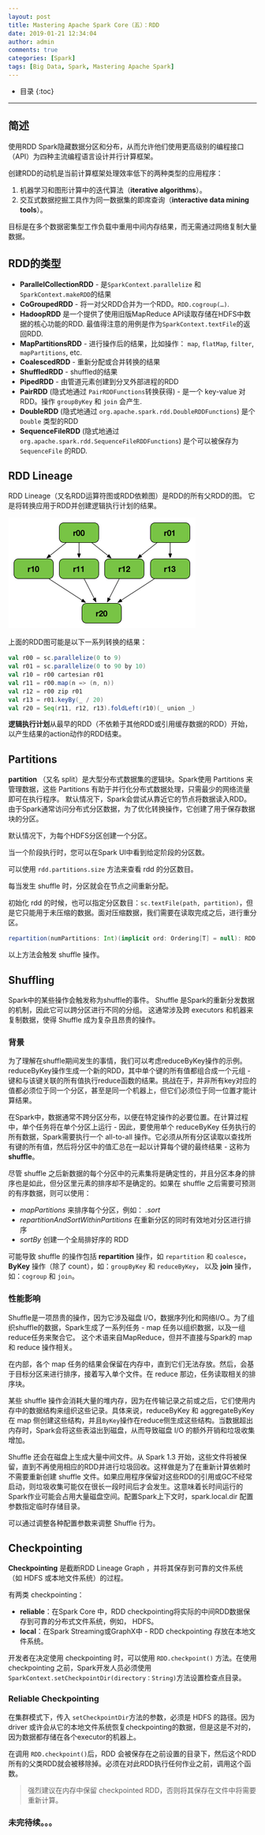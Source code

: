 ```yaml
---
layout: post
title: Mastering Apache Spark Core（五）：RDD
date: 2019-01-21 12:34:04
author: admin
comments: true
categories: [Spark]
tags: [Big Data, Spark, Mastering Apache Spark]
---
```




<!-- more -->

* 目录
{:toc}

------

## 简述

使用RDD Spark隐藏数据分区和分布，从而允许他们使用更高级别的编程接口（API）为四种主流编程语言设计并行计算框架。

创建RDD的动机是当前计算框架处理效率低下的两种类型的应用程序：

1. 机器学习和图形计算中的迭代算法（**iterative algorithms**）。
2. 交互式数据挖掘工具作为同一数据集的即席查询（**interactive data mining tools**）。

目标是在多个数据密集型工作负载中重用中间内存结果，而无需通过网络复制大量数据。



## RDD的类型

- **ParallelCollectionRDD** - 是`SparkContext.parallelize` 和 `SparkContext.makeRDD`的结果
- **CoGroupedRDD** - 将一对父RDD合并为一个RDD。`RDD.cogroup(…)`.
- **HadoopRDD** 是一个提供了使用旧版MapReduce API读取存储在HDFS中数据的核心功能的RDD. 最值得注意的用例是作为`SparkContext.textFile`的返回RDD.
- **MapPartitionsRDD** - 进行操作后的结果，比如操作： `map`, `flatMap`, `filter`, `mapPartitions`, etc.
- **CoalescedRDD** - 重新分配或合并转换的结果
- **ShuffledRDD** - shuffled的结果
- **PipedRDD** - 由管道元素创建到分叉外部进程的RDD
- **PairRDD** (隐式地通过 `PairRDDFunctions`转换获得) - 是一个 key-value 对RDD。操作 `groupByKey` 和 `join` 会产生.
- **DoubleRDD** (隐式地通过 `org.apache.spark.rdd.DoubleRDDFunctions`) 是个 `Double` 类型的RDD
- **SequenceFileRDD** (隐式地通过 `org.apache.spark.rdd.SequenceFileRDDFunctions`) 是个可以被保存为 `SequenceFile` 的RDD.

## RDD Lineage

RDD Lineage（又名RDD运算符图或RDD依赖图）是RDD的所有父RDD的图。 它是将转换应用于RDD并创建逻辑执行计划的结果。

[![](/images/posts/rdd-lineage.png)](/images/posts/rdd-lineage.png)

上面的RDD图可能是以下一系列转换的结果：

```scala
val r00 = sc.parallelize(0 to 9)
val r01 = sc.parallelize(0 to 90 by 10)
val r10 = r00 cartesian r01
val r11 = r00.map(n => (n, n))
val r12 = r00 zip r01
val r13 = r01.keyBy(_ / 20)
val r20 = Seq(r11, r12, r13).foldLeft(r10)(_ union _)
```

**逻辑执行计划**从最早的RDD（不依赖于其他RDD或引用缓存数据的RDD）开始，以产生结果的action动作的RDD结束。

## Partitions

**partition** （又名 split）是大型分布式数据集的逻辑块。Spark使用 Partitions 来管理数据，这些 Partitions 有助于并行化分布式数据处理，只需最少的网络流量即可在执行程序。
默认情况下，Spark会尝试从靠近它的节点将数据读入RDD。由于Spark通常访问分布式分区数据，为了优化转换操作，它创建了用于保存数据块的分区。

默认情况下，为每个HDFS分区创建一个分区。

当一个阶段执行时，您可以在Spark UI中看到给定阶段的分区数。

可以使用 `rdd.partitions.size` 方法来查看 rdd 的分区数目。

每当发生 shuffle 时，分区就会在节点之间重新分配。

初始化 rdd 的时候，也可以指定分区数目：`sc.textFile(path, partition)`，但是它只能用于未压缩的数据。面对压缩数据，我们需要在读取完成之后，进行重分区。

```scala
repartition(numPartitions: Int)(implicit ord: Ordering[T] = null): RDD[T]
```

以上方法会触发 shuffle 操作。

## Shuffling

Spark中的某些操作会触发称为shuffle的事件。 Shuffle 是Spark的重新分发数据的机制，因此它可以跨分区进行不同的分组。 这通常涉及跨 executors 和机器来复制数据，使得 Shuffle 成为复杂且昂贵的操作。

### 背景

为了理解在shuffle期间发生的事情，我们可以考虑reduceByKey操作的示例。reduceByKey操作生成一个新的RDD，其中单个键的所有值都组合成一个元组 - 键和与该键关联的所有值执行reduce函数的结果。挑战在于，并非所有key对应的值都必须位于同一个分区，甚至是同一个机器上，但它们必须位于同一位置才能计算结果。

在Spark中，数据通常不跨分区分布，以便在特定操作的必要位置。在计算过程中，单个任务将在单个分区上运行 - 因此，要使用单个 reduceByKey 任务执行的所有数据，Spark需要执行一个 all-to-all 操作。它必须从所有分区读取以查找所有键的所有值，然后将分区中的值汇总在一起以计算每个键的最终结果 - 这称为 **shuffle**。

尽管 shuffle 之后新数据的每个分区中的元素集将是确定性的，并且分区本身的排序也是如此，但分区里元素的排序却不是确定的。如果在 shuffle 之后需要可预测的有序数据，则可以使用：

- *mapPartitions* 来排序每个分区，例如： *.sort*
- *repartitionAndSortWithinPartitions* 在重新分区的同时有效地对分区进行排序
- *sortBy* 创建一个全局排好序的 RDD

可能导致 shuffle 的操作包括 **repartition** 操作，如 `repartition` 和 `coalesce`， **ByKey** 操作（除了 count），如：`groupByKey` 和 `reduceByKey`， 以及 **join** 操作，如：`cogroup` 和 `join`。

### 性能影响

Shuffle是一项昂贵的操作，因为它涉及磁盘 I/O，数据序列化和网络I/O.。为了组织shuffle的数据，Spark生成了一系列任务 - map 任务以组织数据，以及一组reduce任务来聚合它。 这个术语来自MapReduce，但并不直接与Spark的 map 和 reduce 操作相关。

在内部，各个 map 任务的结果会保留在内存中，直到它们无法存放。然后，会基于目标分区来进行排序，接着写入单个文件。在 reduce 那边，任务读取相关的排序块。

某些 shuffle 操作会消耗大量的堆内存，因为在传输记录之前或之后，它们使用内存中的数据结构来组织这些记录。具体来说，reduceByKey 和 aggregateByKey 在 map 侧创建这些结构，并且`ByKey`操作在reduce侧生成这些结构。当数据超出内存时，Spark会将这些表溢出到磁盘，从而导致磁盘 I/O 的额外开销和垃圾收集增加。

Shuffle 还会在磁盘上生成大量中间文件。从 Spark 1.3 开始，这些文件将被保留，直到不再使用相应的RDD并进行垃圾回收。这样做是为了在重新计算依赖时不需要重新创建 shuffle 文件。如果应用程序保留对这些RDD的引用或GC不经常启动，则垃圾收集可能仅在很长一段时间后才会发生。这意味着长时间运行的Spark作业可能会占用大量磁盘空间。配置Spark上下文时，spark.local.dir 配置参数指定临时存储目录。

可以通过调整各种配置参数来调整 Shuffle 行为。

## Checkpointing

**Checkpointing** 是截断RDD Lineage Graph ，并将其保存到可靠的文件系统（如 HDFS 或本地文件系统）的过程。

有两类 checkpointing：

- **reliable**：在Spark Core 中，RDD checkpointing将实际的中间RDD数据保存到可靠的分布式文件系统，例如， HDFS。
- **local**：在Spark Streaming或GraphX中 -  RDD checkpointing 存放在本地文件系统。

开发者在决定使用 checkpointing 时，可以使用 `RDD.checkpoint()` 方法。在使用 checkpointing 之前，Spark开发人员必须使用`SparkContext.setCheckpointDir(directory：String)`方法设置检查点目录。

### Reliable Checkpointing

在集群模式下，传入 `setCheckpointDir`方法的参数，必须是 HDFS 的路径。因为 driver 或许会从它的本地文件系统恢复checkpointing的数据，但是这是不对的，因为数据都存储在各个executor的机器上。

在调用 `RDD.checkpoint()`后，RDD 会被保存在之前设置的目录下，然后这个RDD所有的父类RDD就会被移除掉。必须在对此RDD执行任何作业之前，调用这个函数。

> 强烈建议在内存中保留 checkpointed RDD，否则将其保存在文件中将需要重新计算。



### 未完待续。。。